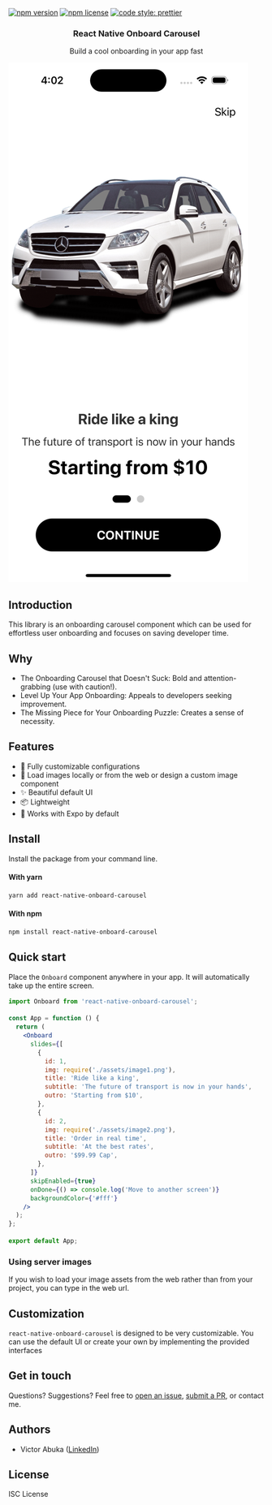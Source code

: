 [![npm version](https://img.shields.io/npm/v/react-native-onboard-carousel)](https://www.npmjs.com/package/react-native-onboard-carousel)
[![npm license](https://img.shields.io/npm/l/react-native-onboard-carousel)](https://www.npmjs.com/package/react-native-onboard-carousel)
[![code style: prettier](https://img.shields.io/badge/code_style-prettier-ff69b4.svg)](https://github.com/prettier/prettier)

<H3 align="center"><strong>React Native Onboard Carousel</strong></H3>
<div align="center">Build a cool onboarding in your app fast</div>

![React Native Onboard Carousel cover](./sample.png)

## Introduction

This library is an onboarding carousel component which can be used for effortless user onboarding and focuses on saving developer time.

## Why

- The Onboarding Carousel that Doesn't Suck: Bold and attention-grabbing (use with caution!).
- Level Up Your App Onboarding: Appeals to developers seeking improvement.
- The Missing Piece for Your Onboarding Puzzle: Creates a sense of necessity.

## Features

- 🎨 Fully customizable configurations
- 🔧 Load images locally or from the web or design a custom image component
- ✨ Beautiful default UI
- 📦 Lightweight
- 🚀 Works with Expo by default

## Install

Install the package from your command line.

#### With yarn

```bash
yarn add react-native-onboard-carousel
```

#### With npm

```bash
npm install react-native-onboard-carousel
```

## Quick start

Place the `Onboard` component anywhere in your app. It will automatically take up the entire screen.

```jsx
import Onboard from 'react-native-onboard-carousel';

const App = function () {
  return (
    <Onboard
      slides={[
        {
          id: 1,
          img: require('./assets/image1.png'),
          title: 'Ride like a king',
          subtitle: 'The future of transport is now in your hands',
          outro: 'Starting from $10',
        },
        {
          id: 2,
          img: require('./assets/image2.png'),
          title: 'Order in real time',
          subtitle: 'At the best rates',
          outro: '$99.99 Cap',
        },
      ]}
      skipEnabled={true}
      onDone={() => console.log('Move to another screen')}
      backgroundColor={'#fff'}
    />
  );
};

export default App;
```

### Using server images

If you wish to load your image assets from the web rather than from your project, you can type in the web url.

<!-- ```jsx
img: 'https://me.com/img/cute_cat_pic3266421.png'
``` -->

## Customization

`react-native-onboard-carousel` is designed to be very customizable. You can use the default UI or create your own by implementing the provided interfaces

## Get in touch

Questions? Suggestions? Feel free to [open an issue](https://github.com/Abuka-Victor/react-native-onboard-carousel/issues), [submit a PR](https://github.com/Abuka-Victor/react-native-onboard-carousel/pulls), or contact me.

## Authors

- Victor Abuka ([LinkedIn](https://www.linkedin.com/in/victor-abuka/))

## License

ISC License
